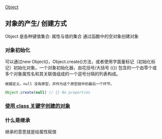 
[Object](https://developer.mozilla.org/zh-CN/docs/Web/JavaScript/Reference/Global_Objects/Object)


## 对象的产生/ 创建方式
Object 是各种键值集合: 属性与值的集合
通过函数中的空对象创建对象

### 对象初始化
可以通过new Object()，Object.create()方法，或者使用字面量标记（初始化标记）初始化对象。一个对象初始化器，由花括号/大括号 ({}) 包含的一个由零个或多个对象属性名和其关联值组成的一个逗号分隔的列表构成。

`根据定义，null 没有原型，并作为这个原型链中的最后一个环节。`

```js
Object.create(null) // {} No properties

```


### [使用 class 关键字创建的对象](https://developer.mozilla.org/zh-CN/docs/Web/JavaScript/Inheritance_and_the_prototype_chain#%E4%BD%BF%E7%94%A8_class_%E5%85%B3%E9%94%AE%E5%AD%97%E5%88%9B%E5%BB%BA%E7%9A%84%E5%AF%B9%E8%B1%A1)


### 什么是继承
继承的意思就是给属性赋值
